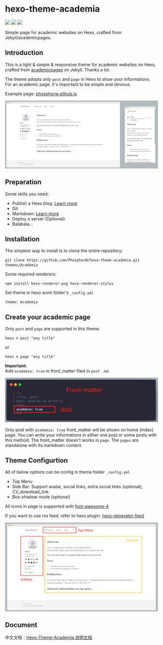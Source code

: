# hexo-theme-academia

<img src="https://img.shields.io/badge/release-1.1.0-blue.svg"> <img src="https://img.shields.io/badge/hexo-3.1%2B-blue.svg"> <img src="https://img.shields.io/badge/license-MIT-green.svg">

Simple page for academic websites on Hexo, crafted from Jekyll/academicpages.

## Introduction
This is a light & simple & responsive theme for academic websites on Hexo, crafted from [academicpages](https://github.com/academicpages/academicpages.github.io) on Jekyll. Thanks a lot.

The theme adopts only `post` and `page` in Hexo to show your informations. For an academic page, it's important to be simple and obvious.

Example page: [phosphorw.github.io](https://phosphorw.github.io/)

![mockup](https://raw.githubusercontent.com/PhosphorW/phower-img-folder/master/hexo-theme-academia_mockup.jpg)

## Preparation

Some skills you need:
- Publish a Hexo blog: [Learn more](https://hexo.io)
- Git
- Markdown: [Learn more](https://www.appinn.com/markdown/#list)
- Deploy a server (Optional)
- Balabala...

## Installation

The simplest way to install is to clone the entire repository:
```
git clone https://github.com/PhosphorW/hexo-theme-academia.git themes/Academia
```

Some required renderers:
```
npm install hexo-renderer-pug hexo-renderer-stylus
```

Set theme in hexo work folder's `_config.yml`
```
theme: Academia
```

## Create your academic page

Only `post` and `page` are supported in this theme.

```
hexo n post "any title"
```
or
```
hexo n page "any title"
```

**Important:** </br>
Add `academia: true` in front_matter filed in `post .md`.

<img src="https://raw.githubusercontent.com/PhosphorW/phower-img-folder/master/hexo-theme-academia_front-matter.png" width="660px" alt="front_matter">

Only post with `academia: true` front_matter will be shown on home (index) page. You can write your informations in either one post or some posts with this method. The front_matter doesn't works in `page`. The `pages` are standalone with its markdown content.


## Theme Configurtion
All of below options can be config in theme folder `_config.yml`

- Top Menu
- Side Bar: Support avatar, social links, extra social links (optional), CV_download_link
- Box-shadow mode (optional)

All icons in page is supported with [font-awesome-4](http://fontawesome.dashgame.com/)

If you want to use rss feed, refer to hexo plugin: [hexo-generator-feed](https://github.com/hexojs/hexo-generator-feed)

![theme-layout](https://raw.githubusercontent.com/PhosphorW/phower-img-folder/master/hexo-theme-academia_layout.png)

## Document
中文文档：[Hexo-Theme-Academia 说明文档](https://phower.me/2020/03/Hexo-theme-academia-%E8%AF%B4%E6%98%8E%E6%96%87%E6%A1%A3/)